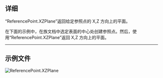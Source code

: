 ## 详细
“ReferencePoint.XZPlane”返回给定参照点的 X,Z 方向上的平面。

在下面的示例中，在族文档中选定表面的中心处创建参照点。然后，使用“ReferencePoint.XZPlane”返回 X,Z 方向上的平面。


___
## 示例文件

![ReferencePoint.XZPlane](./Revit.Elements.ReferencePoint.XZPlane_img.jpg)
